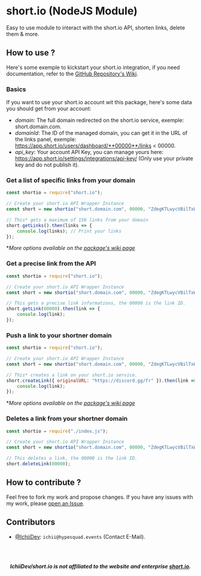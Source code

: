 # short.io (NodeJS Module)
Easy to use module to interact with the short.io API, shorten links, delete them & more.
## How to use ?
Here's some exemple to kickstart your short.io integration, if you need documentation, refer to the [GitHub Repository's Wiki](https://github.com/IchiiDev/short.io/wiki).

### Basics
If you want to use your short.io account wit this package, here's some data you should get from your account:

- *domain*: The full domain redirected on the short.io service, exemple: short.domain.com.
- *domainId*: The ID of the managed domain, you can get it in the URL of the links panel, exemple: https://app.short.io/users/dashboard/**00000**/links < 00000.
- *api_key*: Your account API Key, you can manage yours here: https://app.short.io/settings/integrations/api-key/ (Only use your private key and do not publish it).

### Get a list of specific links from your domain
```js
const shortio = require("short.io");

// Create your short.io API Wrapper Instance
const short = new shortio("short.domain.com", 00000, "ZdegKTLwycVBilTxW77hY8Zq4utAn7Xk");

// This* gets a maximum of 150 links from your domain
short.getLinks().then(links => {
    console.log(links); // Print your links
});
```
**More options available on the [package's wiki page](https://github.com/IchiiDev/short.io/wiki)*
### Get a precise link from the API
```js
const shortio = require("short.io");

// Create your short.io API Wrapper Instance
const short = new shortio("short.domain.com", 00000, "ZdegKTLwycVBilTxW77hY8Zq4utAn7Xk");

// This gets a precise link informations, the 00000 is the link ID.
short.getLink(00000).then(link => {
    console.log(link);
});
```
### Push a link to your shortner domain
```js
const shortio = require("short.io");

// Create your short.io API Wrapper Instance
const short = new shortio("short.domain.com", 00000, "ZdegKTLwycVBilTxW77hY8Zq4utAn7Xk");

// This* creates a link on your short.io service.
short.createLink({ originalURL: "https://discord.gg/fr" }).then(link => {
    console.log(link);
});
```
**More options available on the [package's wiki page](https://github.com/IchiiDev/short.io/wiki)*
### Deletes a link from your shortner domain
```js
const shortio = require("./index.js");

// Create your short.io API Wrapper Instance
const short = new shortio("short.domain.com", 00000, "ZdegKTLwycVBilTxW77hY8Zq4utAn7Xk");

// This deletes a link, the 00000 is the link ID.
short.deleteLink(00000);
```
## How to contribute ?
Feel free to fork my work and propose changes. If you have any issues with my work, please [open an Issue](https://github.com/IchiiDev/short.io/issues).

## Contributors
- [@IchiiDev](https://github.com/IchiiDev): `ichii@hypesquad.events` (Contact E-Mail).

<br/><br/>
<p align="center"><strong><i>IchiiDev/short.io is not affiliated to the website and enterprise <a href="" target="_blank">short.io</a>.</i></strong></p>
